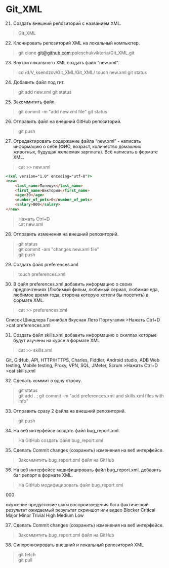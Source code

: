 # Git_XML
21.   Создать внешний репозиторий c названием XML.
>Git_XML

22. Клонировать репозиторий XML на локальный компьютер.  
>git clone git@github.com:poleschukviktoria/Git_XML.git

23. Внутри локального XML создать файл “new.xml”.  
>cd /d/V_ksendzov/Git_XML/Git_XML/
>touch new.xml
>git status     

24. Добавить файл под гит.  
>git add new.xml
>git status   

25. Закоммитить файл.  
>git commit -m "add new.xml file"
>git status 

26. Отправить файл на внешний GitHub репозиторий.  
>git push

27. Отредактировать содержание файла “new.xml” - написать информацию о себе (ФИО, возраст, количество домашних животных, будущая желаемая зарплата). Всё написать в формате XML.  
>cat >> new.xml  
```html
<?xml version="1.0" encoding="utf-8"?>
<new>
	<last_name>Полещук</last_name>
	<first_name>Виктория</first_name>
	<age>39</age>
	<number_of_pets>0</number_of_pets>
  	<salary>800</salary>
</new>  
```
>Нажать Ctrl+D  
>cat new.xml

28. Отправить изменения на внешний репозиторий.  
>git status    
>git commit -am "changes new.xml file"  
>git push  

29. Создать файл preferences.xml  
>touch preferences.xml  

30. В файл preferences.xml добавить информацию о своих предпочтениях (Любимый фильм, любимый сериал, любимая еда, любимое время года, сторона которую хотели бы посетить) в формате XML.  
>cat >> preferences.xml  
<?xml version="1.0" encoding="utf-8"?>
<favorite>
	<movie>Список Шиндлера</movie>
	<series>Ганнибал</series>
	<food>Вкусная</food>
 	<season>Лето</season>
	<country>Португалия</country>
</favorite>  
>Нажать Ctrl+D  
>cat preferences.xml  

31. Создать файл skills.xml добавить информацию о скиллах которые будут изучены на курсе в формате XML  
>cat >> skills.xml  
<?xml version="1.0" encoding="UTF-8"?>
<skills>
	<QA>Git, GitHub, API, HTTP/HTTPS, Charles, Fiddler, Android studio, ADB  Web testing, Mobile testing, Proxy, VPN, SQL, JMeter, Scrum
</skills>  
>Нажать Ctrl+D  
>cat skills.xml   

32. Сделать коммит в одну строку.  
>git status     
>git add . ; git commit -m "add preferences.xml and skills.xml files with info"  

33. Отправить сразу 2 файла на внешний репозиторий.  
>git push  

34. На веб интерфейсе создать файл bug_report.xml.  
>На GitHub создать файл bug_report.xml  

35. Сделать Commit changes (сохранить) изменения на веб интерфейсе.  
>Закоммитить bug_report.xml файл на GitHub  

36. На веб интерфейсе модифицировать файл bug_report.xml, добавить баг репорт в формате XML.  
>На GitHub модифицировать файл bug_report.xml  
<?xml version="1.0" encoding="UTF-8"?>
<ID>000</ID>
<Title>заголовок</Title>
<Environment>окужение</Environment>
<Precondition>предусловие</Precondition>
<STR>шаги воспроизведения бага</STR>	
<AR>фактический результат</AR>
<ER>ожидаемый результат</ER>	
<Attachments>скриншот или видео</Attachments>
<Severity>
	<type>Blocker</type>
	<type>Critical</type>
	<type>Major</type>
	<type>Minor</type>
	<type>Trivial</type>
</Severity>
<Priority>
	<type>High</type>
	<type>Medium</type>
	<type>Low</type>
</Priority>  

37. Сделать Commit changes (сохранить) изменения на веб интерфейсе.  
>Закоммитить bug_report.xml файл на GitHub  

38. Синхронизировать внешний и локальный репозиторий XML  
>git fetch  
>git pull  

